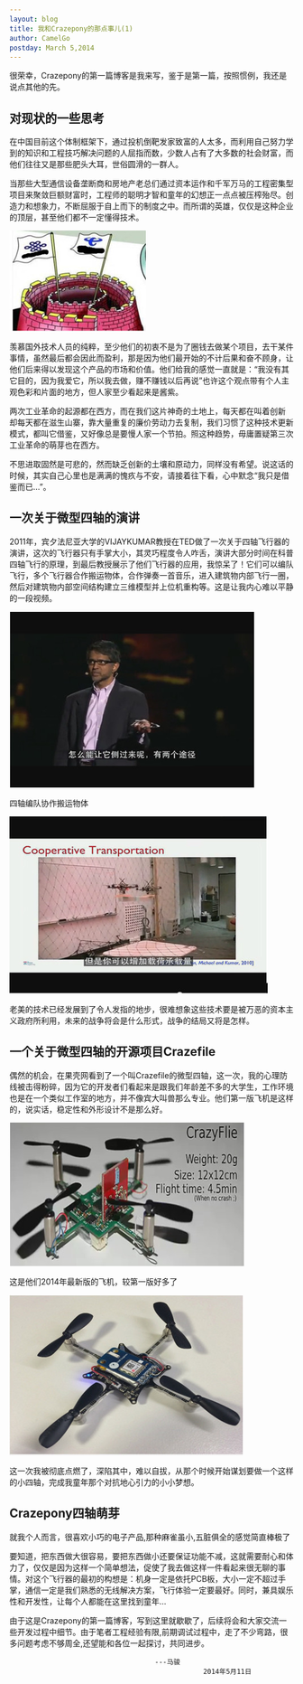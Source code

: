 ```yaml
---
layout: blog
title: 我和Crazepony的那点事儿(1)
author: CamelGo
postday: March 5,2014
---
```


很荣幸，Crazepony的第一篇博客是我来写，鉴于是第一篇，按照惯例，我还是说点其他的先。

## 对现状的一些思考
在中国目前这个体制框架下，通过投机倒靶发家致富的人太多，而利用自己努力学到的知识和工程技巧解决问题的人屈指而数，少数人占有了大多数的社会财富，而他们往往又是那些肥头大耳，世俗圆滑的一群人。

当那些大型通信设备垄断商和房地产老总们通过资本运作和千军万马的工程密集型项目来聚敛巨额财富时，工程师的聪明才智和童年的幻想正一点点被压榨殆尽。创造力和想象力，不断屈服于自上而下的制度之中。而所谓的英雄，仅仅是这种企业的顶层，甚至他们都不一定懂得技术。

![](/assets/img/union.jpg)
 
羡慕国外技术人员的纯粹，至少他们的初衷不是为了圈钱去做某个项目，去干某件事情，虽然最后都会因此而盈利，那是因为他们最开始的不计后果和奋不顾身，让他们后来得以发现这个产品的市场和价值。他们给我的感觉一直就是：“我没有其它目的，因为我爱它，所以我去做，赚不赚钱以后再说”也许这个观点带有个人主观色彩和片面的地方，但人家至少看起来是酱紫。

两次工业革命的起源都在西方，而在我们这片神奇的土地上，每天都在叫着创新 却每天都在滋生山寨，靠大量重复的廉价劳动力去复制，我们习惯了这种技术更新模式，都叫它借鉴，又好像总是要慢人家一个节拍。照这种趋势，毋庸置疑第三次工业革命的萌芽也在西方。

不思进取固然是可悲的，然而缺乏创新的土壤和原动力，同样没有希望。说这话的时候，其实自己心里也是满满的愧疚与不安，请接着往下看，心中默念“我只是借鉴而已…”。

## 一次关于微型四轴的演讲
2011年，宾夕法尼亚大学的VIJAYKUMAR教授在TED做了一次关于四轴飞行器的演讲，这次的飞行器只有手掌大小，其灵巧程度令人咋舌，演讲大部分时间在科普四轴飞行的原理，到最后教授展示了他们飞行器的应用，我惊呆了！它们可以编队飞行，多个飞行器合作搬运物体，合作弹奏一首音乐，进入建筑物内部飞行一圈，然后对建筑物内部空间结构建立三维模型并上位机重构等。这是让我内心难以平静的一段视频。
 
![](/assets/img/vijaykumar.jpg)

四轴编队协作搬运物体
 
![](/assets/img/vijaykumar2.jpg)

老美的技术已经发展到了令人发指的地步，很难想象这些技术要是被万恶的资本主义政府所利用，未来的战争将会是什么形式，战争的结局又将是怎样。

## 一个关于微型四轴的开源项目Crazefile

偶然的机会，在果壳网看到了一个叫Crazefile的微型四轴，这一次，我的心理防线被击得粉碎，因为它的开发者们看起来是跟我们年龄差不多的大学生，工作环境也是在一个类似工作室的地方，并不像宾大叫兽那么专业。他们第一版飞机是这样的，说实话，稳定性和外形设计不是那么好。
 
![](/assets/img/crazyflie1.jpg)

这是他们2014年最新版的飞机，较第一版好多了

![](/assets/img/crazyflie2.jpg)
  
这一次我被彻底点燃了，深陷其中，难以自拔，从那个时候开始谋划要做一个这样的小四轴，完成我童年那个对抗地心引力的小小梦想。
	
## Crazepony四轴萌芽
就我个人而言，很喜欢小巧的电子产品,那种麻雀虽小,五脏俱全的感觉简直棒极了

要知道，把东西做大很容易，要把东西做小还要保证功能不减，这就需要耐心和体力了，仅仅是因为这样一个简单想法，促使了我去做这样一件看起来很无聊的事情。对这个飞行器的最初的构想是：机身一定是依托PCB板，大小一定不超过手掌，通信一定是我们熟悉的无线解决方案，飞行体验一定要最好。同时，兼具娱乐性和开发性，让每个人都能在这里找到童年…

由于这是Crazepony的第一篇博客，写到这里就歇歇了，后续将会和大家交流一些开发过程中细节。由于笔者工程经验有限,前期调试过程中，走了不少弯路，很多问题考虑不够周全,还望能和各位一起探讨，共同进步。

   										---马骏
 						 							2014年5月11日




